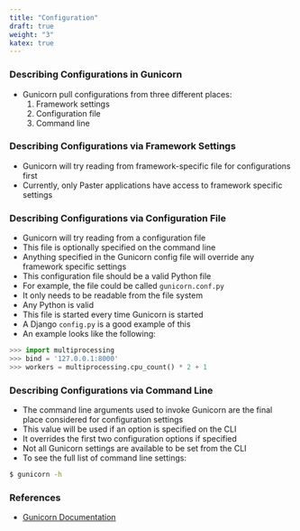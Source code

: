 ```yaml
---
title: "Configuration"
draft: true
weight: "3"
katex: true
---
```


### Describing Configurations in Gunicorn
- Gunicorn pull configurations from three different places:
	1. Framework settings
	2. Configuration file
	3. Command line

### Describing Configurations via Framework Settings
- Gunicorn will try reading from framework-specific file for configurations first
- Currently, only Paster applications have access to framework specific settings

### Describing Configurations via Configuration File
- Gunicorn will try reading from a configuration file
- This file is optionally specified on the command line
- Anything specified in the Gunicorn config file will override any framework specific settings
- This configuration file should be a valid Python file
- For example, the file could be called `gunicorn.conf.py`
- It only needs to be readable from the file system
- Any Python is valid
- This file is started every time Gunicorn is started
- A Django `config.py` is a good example of this
- An example looks like the following:

```python
>>> import multiprocessing
>>> bind = '127.0.0.1:8000'
>>> workers = multiprocessing.cpu_count() * 2 + 1
```

### Describing Configurations via Command Line
- The command line arguments used to invoke Gunicorn are the final place considered for configuration settings
- This value will be used if an option is specified on the CLI
- It overrides the first two configuration options if specified
- Not all Gunicorn settings are available to be set from the CLI
- To see the full list of command line settings:

```sh
$ gunicorn -h
```

### References
- [Gunicorn Documentation](https://docs.gunicorn.org/en/stable/configure.html#)
